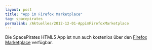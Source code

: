 ```yaml
---
layout: post
title: "App im Firefox Marketplace"
tag: spacepirates
permalink: /Aktuelles/2012-12-01-AppimFirefoxMarketplace
---
```





Die SpacePirates HTML5 App ist nun auch kostenlos über den [Firefox Marketplace](https:/marketplace.firefox.com/) verfügbar.


